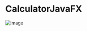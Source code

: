 # CalculatorJavaFX
![image](https://user-images.githubusercontent.com/43242004/174616051-df8794f5-c515-4ff8-940a-7d580bf6443d.png)
